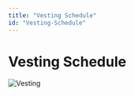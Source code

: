 ```yaml
---
title: "Vesting Schedule"
id: "Vesting-Schedule"
---
```


# Vesting Schedule



![Vesting](/img/tokenmobile.png)